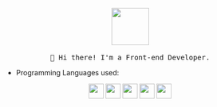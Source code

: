 <p align="center">
  <img src="https://i.pinimg.com/originals/b3/9b/16/b39b168a37a070bdc9d96eb125bd4e20.gif" width="75px">
   <br><br>
  <samp>
    👋 Hi there! I'm a Front-end Developer.
  </samp>
</p>

- Programming Languages used:

<div align="center">
 <img src = 'https://github.com/str0ng1/str0ng1/blob/master/images/js.svg' width='30'/> 
  <img src = 'https://github.com/str0ng1/str0ng1/blob/master/images/python.svg' height='30'/>
  <img src = 'https://github.com/str0ng1/str0ng1/blob/master/images/c-original.svg' width='30'/>
  <img src = 
'https://github.com/str0ng1/str0ng1/blob/master/images/html.svg' width='30'/> 
  <img src = 
'https://github.com/str0ng1/str0ng1/blob/master/images/css.svg' width='30'/> 
</div>
